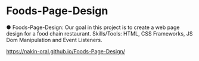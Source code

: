# Foods-Page-Design

●	Foods-Page-Design: Our goal in this project is to create a web page design for a food chain restaurant. Skills/Tools: HTML, CSS Frameworks, JS Dom Manipulation and Event Listeners. 

https://nakin-oral.github.io/Foods-Page-Design/
